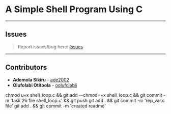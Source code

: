 # A Simple Shell Program Using C

---

## Issues

> Report issues/bug here: [Issues](https://github.com/oolufolabii/simple_shell/issues)

---

## Contributors

+ **Ademola Sikiru** - [ade2002](https://github.com/Ade2002/)
+ **Olufolabi Otitoola** - [oolufolabii](github.com/oolufolabii/)


chmod u+x shell_loop.c && git add --chmod=+x shell_loop.c && git commit -m 'task 26 file shell_loop.c' && git push
git add .  && git commit -m 'rep_var.c file'
git add . && git commit -m 'created readme'
